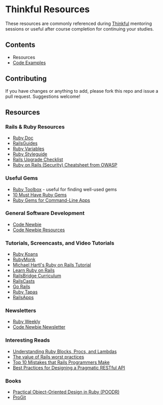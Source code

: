 # Thinkful Resources

These resources are commonly referenced during [Thinkful][20] mentoring sessions or useful after course completion for continuing your studies.

## Contents

- Resources
- [Code Examples][21]

## Contributing

If you have changes or anything to add, please fork this repo and issue a pull request. Suggestions welcome!

## Resources

### Rails & Ruby Resources

- [Ruby Doc][9]
- [RailsGuides][7]
- [Ruby Variables][1]
- [Ruby Styleguide][3]
- [Rails Upgrade Checklist][5]
- [Ruby on Rails (Security) Cheatsheet from OWASP][29]

### Useful Gems

- [Ruby Toolbox][22] - useful for finding well-used gems
- [10 Must Have Ruby Gems][23]
- [Ruby Gems for Command-Line Apps][24]

### General Software Development

- [Code Newbie][14]
- [Code Newbie Resources][13]

### Tutorials, Screencasts, and Video Tutorials

- [Ruby Koans][15]
- [RubyMonk][16]
- [Michael Hartl's Ruby on Rails Tutorial][17]
- [Learn Ruby on Rails][18]
- [RailsBridge Curriculum][19]
- [RailsCasts][10]
- [Go Rails][26]
- [Ruby Tapas][27]
- [RailsApps][28]

### Newsletters

- [Ruby Weekly][12]
- [Code Newbie Newsletter][14]

### Interesting Reads

- [Understanding Ruby Blocks, Procs, and Lambdas][2]
- [The value of Rails worst practices][6]
- [Top 10 Mistakes that Rails Programmers Make][8]
- [Best Practices for Designing a Pragmatic RESTful API][25]

### Books

- [Practical Object-Oriented Design in Ruby (POODR)][4]
- [ProGit][11]

[1]: http://www.tutorialspoint.com/ruby/ruby_variables.htm
[2]: http://www.reactive.io/tips/2008/12/21/understanding-ruby-blocks-procs-and-lambdas/
[3]: https://github.com/styleguide/ruby
[4]: http://www.poodr.com/
[5]: http://www.rails-upgrade-checklist.com/
[6]: http://dmcca.be/2014/02/02/the-value-of-rails-worst-practices.html
[7]: http://guides.rubyonrails.org
[8]: http://www.toptal.com/ruby-on-rails/top-10-mistakes-that-rails-programmers-make
[9]: http://www.ruby-doc.org/
[10]: http://railscasts.com/
[11]: http://git-scm.com/book
[12]: http://rubyweekly.com/
[13]: http://www.codenewbie.org/resources
[14]: http://www.codenewbie.org/
[15]: http://rubykoans.com/
[16]: https://rubymonk.com/
[17]: http://www.railstutorial.org/book
[18]: http://rubyonrailstutor.github.io/
[19]: http://docs.railsbridge.org/intro-to-rails/
[20]: http://www.thinkful.com/
[21]: code_examples
[22]: http://blog.teamtreehouse.com/10-must-have-ruby-gems
[23]: https://www.ruby-toolbox.com
[24]: http://www.awesomecommandlineapps.com/gems.html
[25]: http://www.vinaysahni.com/best-practices-for-a-pragmatic-restful-api
[26]: https://gorails.com/
[27]: http://www.rubytapas.com/
[28]: http://railsapps.github.io/
[29]: https://www.owasp.org/index.php/Ruby_on_Rails_Cheatsheet